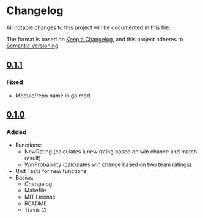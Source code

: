 # Changelog
All notable changes to this project will be documented in this file.

The format is based on [Keep a Changelog](https://keepachangelog.com/en/1.0.0/),
and this project adheres to [Semantic Versioning](https://semver.org/spec/v2.0.0.html).

## [0.1.1]
### Fixed
- Module/repo name in go.mod

## [0.1.0]
### Added
- Functions:
  - NewRating (calculates a new rating based on win chance and match result)
  - WinProbability (calculates win change based on two team ratings)
- Unit Tests for new functions
- Basics:
  - Changelog
  - Makefile
  - MIT License
  - README
  - Travis CI

[Unreleased]: https://github.com/mtslzr/elo/compare/v0.1.1...HEAD
[0.1.1]: https://github.com/mtslzr/elo/compare/v0.1.0...v0.1.1
[0.1.0]: https://github.com/mtslzr/elo/releases/tag/v0.1.0
